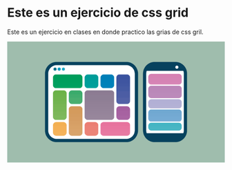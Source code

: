 # Este es un ejercicio de css grid

  Este es un ejercicio en clases en donde practico
  las grias de css gril.

  ![Esta es una imagen de ejemplo](./img/css-grid.webp)